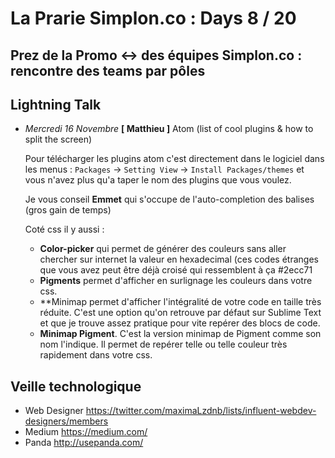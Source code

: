 # La Prarie Simplon.co : Days 8 / 20


## Prez de la Promo <-> des équipes Simplon.co : rencontre des teams par pôles

## Lightning Talk

- _Mercredi 16 Novembre_ **[ Matthieu ]** Atom (list of cool plugins & how to split the screen)
  
  Pour télécharger les plugins atom c'est directement dans le logiciel dans les menus : `Packages` -> `Setting View` -> `Install Packages/themes` et vous n'avez plus qu'a taper le nom des plugins que vous voulez.
  
  Je vous conseil **Emmet** qui s'occupe de l'auto-completion des balises (gros gain de temps)
  
  Coté css il y aussi :
   * **Color-picker** qui permet de générer des couleurs sans aller chercher sur internet la valeur en hexadecimal (ces codes étranges que vous avez peut être déjà croisé qui ressemblent à ça #2ecc71
   * **Pigments** permet d'afficher en surlignage les couleurs dans votre css.
   * **Minimap permet d'afficher l'intégralité de votre code en taille très réduite. C'est une option qu'on retrouve par défaut sur Sublime Text et que je trouve assez pratique pour vite repérer des blocs de code.
   * **Minimap Pigment**. C'est la version minimap de Pigment comme son nom l'indique. Il permet de repérer telle ou telle couleur très rapidement dans votre css.

## Veille technologique

- Web Designer https://twitter.com/maximaLzdnb/lists/influent-webdev-designers/members
- Medium https://medium.com/
- Panda http://usepanda.com/

